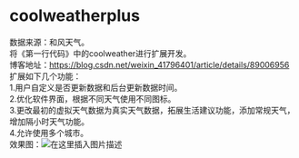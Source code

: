 # coolweatherplus
数据来源：和风天气。  
将《第一行代码》中的coolweather进行扩展开发。  
博客地址：https://blog.csdn.net/weixin_41796401/article/details/89006956  
扩展如下几个功能：  
1.用户自定义是否更新数据和后台更新数据时间。  
2.优化软件界面，根据不同天气使用不同图标。  
3.更改最初的虚拟天气数据为真实天气数据，拓展生活建议功能，添加常规天气，增加隔小时天气功能。  
4.允许使用多个城市。   
效果图：![在这里插入图片描述](https://img-blog.csdnimg.cn/20190417151952848.gif)
